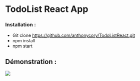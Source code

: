 # TodoList React App

### Installation :
- Git clone https://github.com/anthonycory/TodoListReact.git <br>
- npm install
- npm start

## Démonstration :
<img src="https://via.placeholder.com/500">
